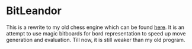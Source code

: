 # BitLeandor

This is a rewrite to my old chess engine which can be found [here](github.com/FeudMe/ChessEngineVS). It is an attempt to use magic bitboards for bord representation to speed up move generation and evaluation.
Till now, it is still weaker than my old program.  
